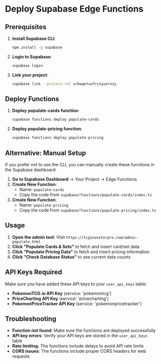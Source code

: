 # Deploy Supabase Edge Functions

## Prerequisites

1. **Install Supabase CLI**:
   ```bash
   npm install -g supabase
   ```

2. **Login to Supabase**:
   ```bash
   supabase login
   ```

3. **Link your project**:
   ```bash
   supabase link --project-ref vckwqetuufrcsyuxrxzy
   ```

## Deploy Functions

1. **Deploy populate-cards function**:
   ```bash
   supabase functions deploy populate-cards
   ```

2. **Deploy populate-pricing function**:
   ```bash
   supabase functions deploy populate-pricing
   ```

## Alternative: Manual Setup

If you prefer not to use the CLI, you can manually create these functions in the Supabase dashboard:

1. **Go to Supabase Dashboard** → Your Project → Edge Functions
2. **Create New Function**:
   - Name: `populate-cards`
   - Copy the code from `supabase/functions/populate-cards/index.ts`
3. **Create New Function**:
   - Name: `populate-pricing`
   - Copy the code from `supabase/functions/populate-pricing/index.ts`

## Usage

1. **Open the admin tool**: Visit `https://tcginvestorpro.com/admin-populate.html`
2. **Click "Populate Cards & Sets"** to fetch and insert card/set data
3. **Click "Populate Pricing Data"** to fetch and insert pricing information
4. **Click "Check Database Status"** to see current data counts

## API Keys Required

Make sure you have added these API keys to your `user_api_keys` table:

- **PokemonTCG.io API Key** (service: 'pokemontcg')
- **PriceCharting API Key** (service: 'pricecharting')
- **PokemonPriceTracker API Key** (service: 'pokemonpricetracker')

## Troubleshooting

- **Function not found**: Make sure the functions are deployed successfully
- **API key errors**: Verify your API keys are stored in the `user_api_keys` table
- **Rate limiting**: The functions include delays to avoid API rate limits
- **CORS issues**: The functions include proper CORS headers for web requests
